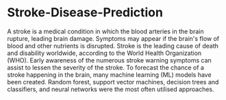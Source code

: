 # Stroke-Disease-Prediction
A stroke is a medical condition in which the blood arteries in the brain rupture, leading brain damage. Symptoms may appear if the brain's flow of blood and other nutrients is disrupted. Stroke is the leading cause of death and disability worldwide, according to the World Health Organization (WHO). Early awareness of the numerous stroke warning symptoms can assist to lessen the severity of the stroke. To forecast the chance of a stroke happening in the brain, many machine learning (ML) models have been created. Random forest, support vector machines, decision trees and classifiers, and neural networks were the most often utilised approaches.
